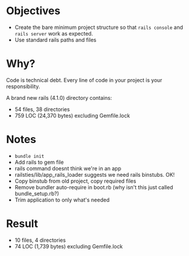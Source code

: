 Objectives
==========

  * Create the bare minimum project structure so that `rails console` and `rails server` work as expected.
  * Use standard rails paths and files

Why?
====

Code is technical debt. Every line of code in your project is your responsibility.

A brand new rails (4.1.0) directory contains:

  * 54 files, 38 directories
  * 759 LOC (24,370 bytes) excluding Gemfile.lock


Notes
=====

  * `bundle init`
  * Add rails to gem file
  * rails command doesnt think we're in an app
  * railsties/lib/app_rails_loader suggests we need rails binstubs. OK!
  * Copy binstub from old project, copy required files
  * Remove bundler auto-require in boot.rb (why isn't this just called bundle_setup.rb?)
  * Trim application to only what's needed

Result
======

  * 10 files, 4 directories
  * 74 LOC (1,739 bytes) excluding Gemfile.lock